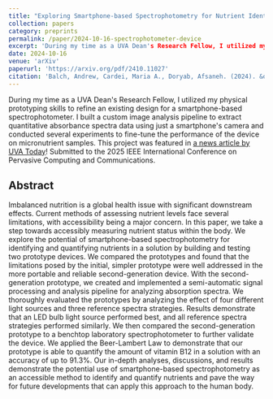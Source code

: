 ```yaml
---
title: "Exploring Smartphone-based Spectrophotometry for Nutrient Identification and Quantification"
collection: papers
category: preprints
permalink: /paper/2024-10-16-spectrophotometer-device
excerpt: 'During my time as a UVA Dean's Research Fellow, I utilized my physical prototyping skills to refine an existing design for a smartphone-based spectrophotometer. I built a custom image analysis pipeline to extract quantitative absorbance spectra data using just a smartphone's camera and conducted several experiments to fine-tune the performance of the device on micronutrient samples. This project was featured in <a href="https://news.virginia.edu/content/peek-summer-research-engineering-deans-fellows">a news article by UVA Today</a>! Submitted to the 2025 IEEE International Conference on Pervasive Computing and Communications.'
date: 2024-10-16
venue: 'arXiv'
paperurl: 'https://arxiv.org/pdf/2410.11027'
citation: 'Balch, Andrew, Cardei, Maria A., Doryab, Afsaneh. (2024). &quot;Exploring Smartphone-based Spectrophotometry for Nutrient Identification and Quantification.&quot.<i>arXiv preprint arXiv:2410.11027.</i>'
---
```

During my time as a UVA Dean's Research Fellow, I utilized my physical prototyping skills to refine an existing design for a smartphone-based spectrophotometer. I built a custom image analysis pipeline to extract quantitative absorbance spectra data using just a smartphone's camera and conducted several experiments to fine-tune the performance of the device on micronutrient samples. This project was featured in [a news article by UVA Today](https://news.virginia.edu/content/peek-summer-research-engineering-deans-fellows)! Submitted to the 2025 IEEE International Conference on Pervasive Computing and Communications.

## Abstract

Imbalanced nutrition is a global health issue with significant downstream effects. Current methods of assessing nutrient levels face several limitations, with accessibility being a major concern. In this paper, we take a step towards accessibly measuring nutrient status within the body. We explore the potential of smartphone-based spectrophotometry for identifying and quantifying nutrients in a solution by building and testing two prototype devices. We compared the prototypes and found that the limitations posed by the initial, simpler prototype were well addressed in the more portable and reliable second-generation device. With the second-generation prototype, we created and implemented a semi-automatic signal processing and analysis pipeline for analyzing absorption spectra. We thoroughly evaluated the prototypes by analyzing the effect of four different light sources and three reference spectra strategies. Results demonstrate that an LED bulb light source performed best, and all reference spectra strategies performed similarly. We then compared the second-generation prototype to a benchtop laboratory spectrophotometer to further validate the device. We applied the Beer-Lambert Law to demonstrate that our prototype is able to quantify the amount of vitamin B12 in a solution with an accuracy of up to 91.3%. Our in-depth analyses, discussions, and results demonstrate the potential use of smartphone-based spectrophotometry as an accessible method to identify and quantify nutrients and pave the way for future developments that can apply this approach to the human body.
